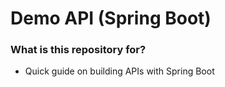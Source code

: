 # Demo API (Spring Boot) #


### What is this repository for? ###
* Quick guide on building APIs with Spring Boot